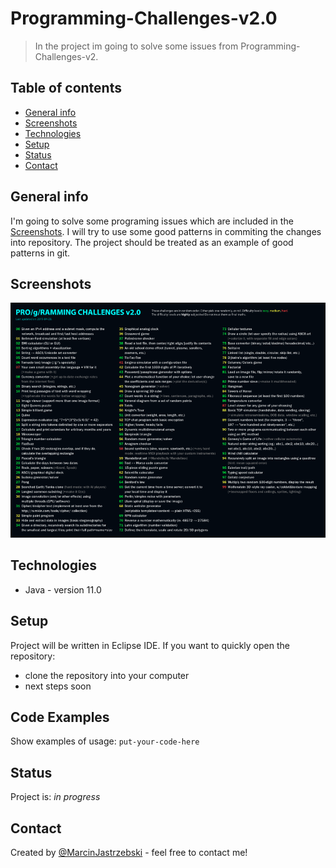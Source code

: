 # Programming-Challenges-v2.0
> In the project im going to solve some issues from Programming-Challenges-v2.

## Table of contents
* [General info](#general-info)
* [Screenshots](#screenshots)
* [Technologies](#technologies)
* [Setup](#setup)
* [Status](#status)
* [Contact](#contact)

## General info
I'm going to solve some programing issues which are included in the [Screenshots](#screenshots).
I will try to use some good patterns in commiting the changes into repository.
The project should be treated as an example of good patterns in git. 

## Screenshots
![Example screenshot](./images/challenges.png)

## Technologies
* Java - version 11.0

## Setup
Project will be written in Eclipse IDE. 
If you want to quickly open the repository:
* clone the repository into your computer
* next steps soon

## Code Examples
Show examples of usage:
`put-your-code-here`

## Status
Project is: _in progress_

## Contact
Created by [@MarcinJastrzebski](https://www.linkedin.com/in/marcinjastrzebski/?locale=en_US) - feel free to contact me!